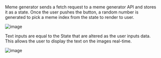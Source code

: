 Meme generator sends a fetch request to a meme generator API and stores it as a state. Once the user pushes the button, a random number is generated to pick a meme index from the state to render to user. 

![image](https://github.com/user-attachments/assets/5e3cd950-446e-4da5-bfcd-9c43f7ddfa46)

Text inputs are equal to the State that are altered as the user inputs data. This allows the user to display the text on the images real-time. 

![image](https://github.com/user-attachments/assets/a5050c92-492f-44be-b3e8-c1ff9a28d672)
